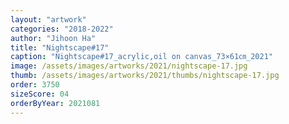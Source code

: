```yaml
---
layout: "artwork"
categories: "2018-2022"
author: "Jihoon Ha"
title: "Nightscape#17"
caption: "Nightscape#17_acrylic,oil on canvas_73×61㎝_2021"
image: /assets/images/artworks/2021/nightscape-17.jpg
thumb: /assets/images/artworks/2021/thumbs/nightscape-17.jpg
order: 3750
sizeScore: 04
orderByYear: 2021081
---
```

